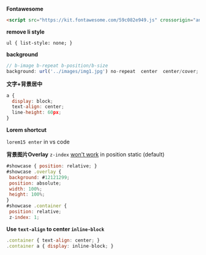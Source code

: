 **Fontawesome**
```html
<script src="https://kit.fontawesome.com/59c082e949.js" crossorigin="anonymous"></script>
```

**remove li style**

`ul { list-style: none; }`

**background**
```js
// b-image b-repeat b-position/b-size
background: url('../images/img1.jpg') no-repeat  center  center/cover;
```

**文字+背景居中**
```js
a {
  display: block;
  text-align: center;
  line-height: 60px;
}
```

**Lorem shortcut**

`lorem15 enter` in vs code

 **背景图片Overlay**
 `z-index` [won't work](https://stackoverflow.com/a/9191845) in position static (default)
 ```js
 #showcase { position: relative; }
 #showcase .overlay {
  background: #12121299;
  position: absolute;
  width: 100%;
  height: 100%;
}
#showcase .container {
  position: relative;
  z-index: 1;
```

**Use `text-align` to center `inline-block`**
```js
.container { text-align: center; }
.container a { display: inline-block; }
```